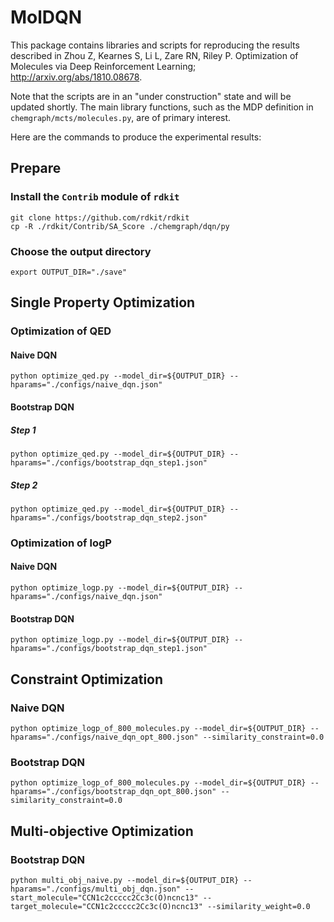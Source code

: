 # MolDQN

This package contains libraries and scripts for reproducing the results
described in Zhou Z, Kearnes S, Li L, Zare RN, Riley P. Optimization of
Molecules via Deep Reinforcement Learning; http://arxiv.org/abs/1810.08678.

Note that the scripts are in an "under construction" state and will be updated
shortly. The main library functions, such as the MDP definition in
`chemgraph/mcts/molecules.py`, are of primary interest.

Here are the commands to produce the experimental results:
## Prepare

### Install the `Contrib` module of `rdkit`

```
git clone https://github.com/rdkit/rdkit
cp -R ./rdkit/Contrib/SA_Score ./chemgraph/dqn/py
```

### Choose the output directory

```
export OUTPUT_DIR="./save"
```

## Single Property Optimization

### Optimization of QED

#### Naive DQN

```
python optimize_qed.py --model_dir=${OUTPUT_DIR} --hparams="./configs/naive_dqn.json"
```

#### Bootstrap DQN
##### Step 1
```
python optimize_qed.py --model_dir=${OUTPUT_DIR} --hparams="./configs/bootstrap_dqn_step1.json"
```
##### Step 2
```
python optimize_qed.py --model_dir=${OUTPUT_DIR} --hparams="./configs/bootstrap_dqn_step2.json"
```
### Optimization of logP

#### Naive DQN

```
python optimize_logp.py --model_dir=${OUTPUT_DIR} --hparams="./configs/naive_dqn.json"
```

#### Bootstrap DQN
```
python optimize_logp.py --model_dir=${OUTPUT_DIR} --hparams="./configs/bootstrap_dqn_step1.json"
```

## Constraint Optimization

### Naive DQN
```
python optimize_logp_of_800_molecules.py --model_dir=${OUTPUT_DIR} --hparams="./configs/naive_dqn_opt_800.json" --similarity_constraint=0.0
```
### Bootstrap DQN
```
python optimize_logp_of_800_molecules.py --model_dir=${OUTPUT_DIR} --hparams="./configs/bootstrap_dqn_opt_800.json" --similarity_constraint=0.0
```

## Multi-objective Optimization

### Bootstrap DQN
```
python multi_obj_naive.py --model_dir=${OUTPUT_DIR} --hparams="./configs/multi_obj_dqn.json" --start_molecule="CCN1c2ccccc2Cc3c(O)ncnc13" --target_molecule="CCN1c2ccccc2Cc3c(O)ncnc13" --similarity_weight=0.0
```

